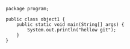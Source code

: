     package program;

    public class object1 {
        public static void main(String[] args) {
            System.out.println("hellow git");
        }
    }
